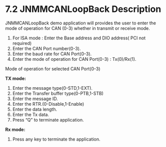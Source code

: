 # 7.2 JNMMCANLoopBack Description

JNMMCANLoopBack demo application will provides the user to enter the mode of operation for CAN \(0-3\) whether in transmit or receive mode.

1. For ISA mode : Enter the Base address and DIO address\( PCI not required\)
2. Enter the CAN Port number\(0-3\).
3. Enter the baud rate for CAN Port\(0-3\).
4. Enter the mode of operation for CAN Port\(0-3\) :  Tx\(0\)/Rx\(1\).

Mode of operation for selected CAN Port\(0-3\)

**TX mode:**

1. Enter the message type\(0-STD,1-EXT\).
2. Enter the Transfer buffer type\(0-PTB,1-STB\)
3. Enter the message ID.
4. Enter the RTR.\(0-Disable,1-Enable\)
5. Enter the data length. 
6. Enter the Tx data.
7. Press “Q” to terminate application.

**Rx mode:**

1. Press any key to terminate the application.

